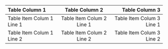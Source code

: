 | Table Column 1 | Table Column 2 | Table Column 3 |
| :--- | :----: | ----: |
| Table Item Colum 1 Line 1 | Table Item Colum 2 Line 1 | Table Item Colum 3 Line 1 |
| Table Item Colum 1 Line 2 | Table Item Colum 2 Line 2 | Table Item Colum 3 Line 2 |